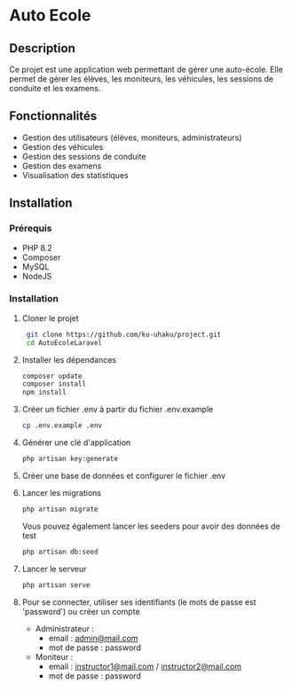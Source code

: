 # Auto Ecole

## Description

Ce projet est une application web permettant de gérer une auto-école. Elle permet de gérer les élèves, les moniteurs, les véhicules, les sessions de conduite et les examens.

## Fonctionnalités

-   Gestion des utilisateurs (élèves, moniteurs, administrateurs)
-   Gestion des véhicules
-   Gestion des sessions de conduite
-   Gestion des examens
-   Visualisation des statistiques

## Installation

### Prérequis

-   PHP 8.2
-   Composer
-   MySQL
-   NodeJS

### Installation

1. Cloner le projet

    ```sh
     git clone https://github.com/ku-uhaku/project.git
     cd AutoEcoleLaravel
    ```

2. Installer les dépendances

    ```sh
    composer update
    composer install
    npm install
    ```

3. Créer un fichier .env à partir du fichier .env.example

    ```sh
    cp .env.example .env
    ```

4. Générer une clé d'application

    ```sh
    php artisan key:generate
    ```

5. Créer une base de données et configurer le fichier .env

6. Lancer les migrations

    ```sh
    php artisan migrate
    ```

    Vous pouvez également lancer les seeders pour avoir des données de test

    ```sh
    php artisan db:seed
    ```

7. Lancer le serveur

    ```sh
    php artisan serve
    ```

8. Pour se connecter, utiliser ses identifiants (le mots de passe est 'password') ou créer un compte

    - Administrateur :
        - email : admin@mail.com
        - mot de passe : password
    - Moniteur :
        - email : instructor1@mail.com / instructor2@mail.com
        - mot de passe : password
